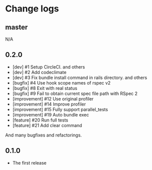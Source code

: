 Change logs
===========

master
------

N/A


0.2.0
-----

- [dev] #1 Setup CircleCI. and others
- [dev] #2 Add codeclimate
- [dev] #3 Fix bundle install command in rails directory. and others
- [bugfix] #4 Use hook scope names of rspec v2
- [bugfix] #8 Exit with real status
- [bugfix] #9 Fail to obtain current spec file path with RSpec 2
- [improvement] #12 Use original profiler
- [improvement] #14 Improve profiler
- [improvement] #15 Fully support parallel_tests
- [improvement] #19 Auto bundle exec
- [feature] #20 Run full tests
- [feature] #21 Add clear command

And many bugfixes and refactorings.


0.1.0
-----

- The first release
